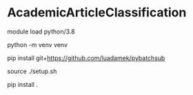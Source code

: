 # AcademicArticleClassification
module load python/3.8

python -m venv venv

pip install git+https://github.com/luadamek/pybatchsub

source ./setup.sh

pip install .


